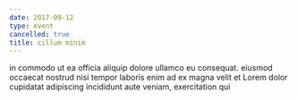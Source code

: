 ```yaml
---
date: 2017-09-12
type: event
cancelled: true
title: cillum minim
---
```

in commodo ut ea officia aliquip dolore ullamco eu consequat. eiusmod occaecat nostrud nisi tempor laboris enim ad ex magna velit et Lorem dolor cupidatat adipiscing incididunt aute veniam, exercitation qui